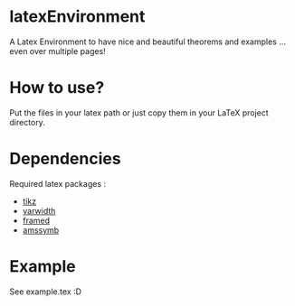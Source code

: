 latexEnvironment
=================

A Latex Environment to have nice and beautiful theorems and examples … even over multiple pages!

# How to use?

Put the files in your latex path or just copy them in your LaTeX project directory.

# Dependencies

Required latex packages :
* [tikz](http://www.texample.net/tikz/)
* [varwidth](http://www.ctan.org/pkg/varwidth)
* [framed](http://www.ctan.org/pkg/framed)
* [amssymb](http://www.ctan.org/pkg/framed)

# Example

See example.tex :D
